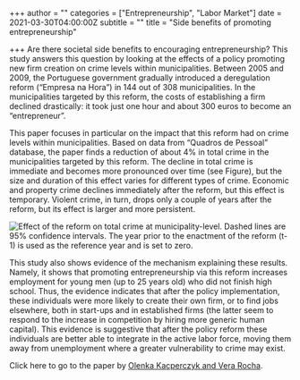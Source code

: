 +++
author = ""
categories = ["Entrepreneurship", "Labor Market"]
date = 2021-03-30T04:00:00Z
subtitle = ""
title = "Side benefits of promoting entrepreneurship"

+++
Are there societal side benefits to encouraging entrepreneurship? This study answers this question by looking at the effects of a policy promoting new firm creation on crime levels within municipalities. Between 2005 and 2009, the Portuguese government gradually introduced a deregulation reform (“Empresa na Hora”) in 144 out of 308 municipalities. In the municipalities targeted by this reform, the costs of establishing a firm declined drastically: it took just one hour and about 300 euros to become an “entrepreneur”.

This paper focuses in particular on the impact that this reform had on crime levels within municipalities. Based on data from “Quadros de Pessoal” database, the paper finds a reduction of about 4% in total crime in the municipalities targeted by this reform. The decline in total crime is immediate and becomes more pronounced over time (see Figure), but the size and duration of this effect varies for different types of crime. Economic and property crime declines immediately after the reform, but this effect is temporary. Violent crime, in turn, drops only a couple of years after the reform, but its effect is larger and more persistent.

![](/v1617110898/research_report/Screen_Shot_2021-03-30_at_9.27.02_AM_pimnes.png "Effect of the reform on total crime at municipality-level. Dashed lines are 95% confidence intervals. The year prior to the enactment of the reform (t-1) is used as the reference year and is set to zero.")

This study also shows evidence of the mechanism explaining these results. Namely, it shows that promoting entrepreneurship via this reform increases employment for young men (up to 25 years old) who did not finish high school. Thus, the evidence indicates that after the policy implementation, these individuals were more likely to create their own firm, or to find jobs elsewhere, both in start-ups and in established firms (the latter seem to respond to the increase in competition by hiring more generic human capital). This evidence is suggestive that after the policy reform these individuals are better able to integrate in the active labor force, moving them away from unemployment where a greater vulnerability to crime may exist.

Click here to go to the paper by [Olenka Kacperczyk and Vera Rocha](https://papers.ssrn.com/sol3/papers.cfm?abstract_id=3798302).